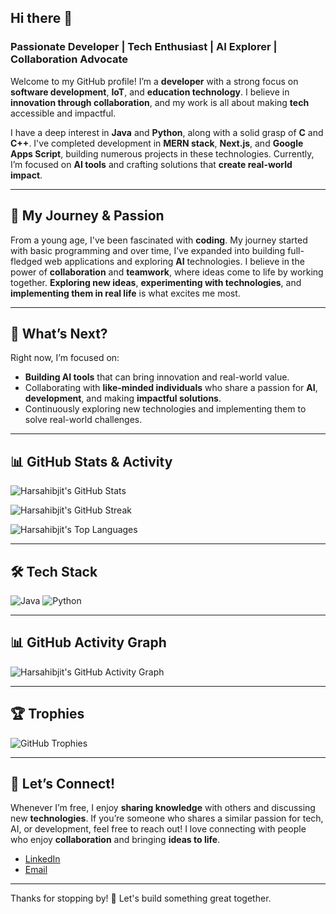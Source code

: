 ## Hi there 👋

### Passionate Developer | Tech Enthusiast | AI Explorer | Collaboration Advocate

Welcome to my GitHub profile! I’m a **developer** with a strong focus on **software development**, **IoT**, and **education technology**. I believe in **innovation through collaboration**, and my work is all about making **tech** accessible and impactful. 

I have a deep interest in **Java** and **Python**, along with a solid grasp of **C** and **C++**. I've completed development in **MERN stack**, **Next.js**, and **Google Apps Script**, building numerous projects in these technologies. Currently, I’m focused on **AI tools** and crafting solutions that **create real-world impact**.

---

## 🌱 **My Journey & Passion**

From a young age, I've been fascinated with **coding**. My journey started with basic programming and over time, I’ve expanded into building full-fledged web applications and exploring **AI** technologies. I believe in the power of **collaboration** and **teamwork**, where ideas come to life by working together. **Exploring new ideas**, **experimenting with technologies**, and **implementing them in real life** is what excites me most.

---

## 🚀 **What’s Next?**

Right now, I’m focused on:

- **Building AI tools** that can bring innovation and real-world value.
- Collaborating with **like-minded individuals** who share a passion for **AI**, **development**, and making **impactful solutions**.
- Continuously exploring new technologies and implementing them to solve real-world challenges.

---

## 📊 **GitHub Stats & Activity**

![Harsahibjit's GitHub Stats](https://github-readme-stats.vercel.app/api?username=Harsahibjit-Singh&show_icons=true&theme=radical&border_radius=10&count_private=true)

![Harsahibjit's GitHub Streak](https://streak-stats.demolab.com?user=Harsahibjit-Singh&theme=radical&border_radius=10)

![Harsahibjit's Top Languages](https://github-readme-stats.vercel.app/api/top-langs/?username=Harsahibjit-Singh&layout=compact&theme=radical&border_radius=10)

---

## 🛠️ Tech Stack

![Java](https://img.shields.io/badge/Java-ED8B00?style=for-the-badge&logo=java&logoColor=white)
![Python](https://img.shields.io/badge/Python-3670A0?style=for-the-badge&logo=python&logoColor=white)


---

## 📊 GitHub Activity Graph
![Harsahibjit's GitHub Activity Graph](https://github-readme-activity-graph.vercel.app/graph?username=Harsahibjit-Singh&theme=react-dark)


---

## 🏆 **Trophies**

![GitHub Trophies](https://github-profile-trophy.vercel.app/?username=Harsahibjit-Singh&theme=radical&margin-w=15&margin-h=15&no-frame=true)

---

## 💬 **Let’s Connect!**

Whenever I’m free, I enjoy **sharing knowledge** with others and discussing new **technologies**. If you’re someone who shares a similar passion for tech, AI, or development, feel free to reach out! I love connecting with people who enjoy **collaboration** and bringing **ideas to life**.

- [LinkedIn](https://www.linkedin.com/in/harsahibjit-singh)
- [Email](mailto:harsahibjit@gmail.com)

---

Thanks for stopping by! 🚀 Let's build something great together.

